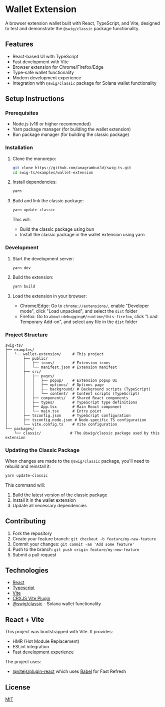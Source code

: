 # Wallet Extension

A browser extension wallet built with React, TypeScript, and Vite, designed to test and demonstrate the `@swig/classic` package functionality.

## Features

- React-based UI with TypeScript
- Fast development with Vite
- Browser extension for Chrome/Firefox/Edge
- Type-safe wallet functionality
- Modern development experience
- Integration with `@swig/classic` package for Solana wallet functionality

## Setup Instructions

### Prerequisites

- Node.js (v16 or higher recommended)
- Yarn package manager (for building the wallet extension)
- Bun package manager (for building the classic package)

### Installation

1. Clone the monorepo:

   ```bash
   git clone https://github.com/anagrambuild/swig-ts.git
   cd swig-ts/examples/wallet-extension
   ```

2. Install dependencies:
   ```bash
   yarn
   ```

3. Build and link the classic package:
   ```bash
   yarn update-classic
   ```
   This will:
   - Build the classic package using bun
   - Install the classic package in the wallet extension using yarn

### Development

1. Start the development server:

   ```bash
   yarn dev
   ```

2. Build the extension:

   ```bash
   yarn build
   ```

3. Load the extension in your browser:
   - Chrome/Edge: Go to `chrome://extensions/`, enable "Developer mode", click "Load unpacked", and select the `dist` folder
   - Firefox: Go to `about:debugging#/runtime/this-firefox`, click "Load Temporary Add-on", and select any file in the `dist` folder

### Project Structure

```
swig-ts/
├── examples/
│   └── wallet-extension/     # This project
│       ├── public/
│       │   ├── icons/        # Extension icons
│       │   └── manifest.json # Extension manifest
│       ├── src/
│       │   ├── pages/
│       │   │   ├── popup/    # Extension popup UI
│       │   │   ├── options/  # Options page
│       │   │   ├── background/ # Background scripts (TypeScript)
│       │   │   └── content/  # Content scripts (TypeScript)
│       │   ├── components/   # Shared React components
│       │   ├── types/        # TypeScript type definitions
│       │   ├── App.tsx       # Main React component
│       │   └── main.tsx      # Entry point
│       ├── tsconfig.json     # TypeScript configuration
│       ├── tsconfig.node.json # Node-specific TS configuration
│       └── vite.config.ts    # Vite configuration
└── packages/
    └── classic/             # The @swig/classic package used by this extension
```

### Updating the Classic Package

When changes are made to the `@swig/classic` package, you'll need to rebuild and reinstall it:

```bash
yarn update-classic
```

This command will:
1. Build the latest version of the classic package
2. Install it in the wallet extension
3. Update all necessary dependencies

## Contributing

1. Fork the repository
2. Create your feature branch: `git checkout -b feature/my-new-feature`
3. Commit your changes: `git commit -am 'Add some feature'`
4. Push to the branch: `git push origin feature/my-new-feature`
5. Submit a pull request

## Technologies

- [React](https://reactjs.org/)
- [Typescript](https://www.typescriptlang.org/)
- [Vite](https://vitejs.dev/)
- [CRXJS Vite Plugin](https://crxjs.dev/vite-plugin)
- [@swig/classic](https://github.com/anagrambuild/swig-ts/tree/main/packages/classic) - Solana wallet functionality

## React + Vite

This project was bootstrapped with Vite. It provides:

- HMR (Hot Module Replacement)
- ESLint integration
- Fast development experience

The project uses:

- [@vitejs/plugin-react](https://github.com/vitejs/vite-plugin-react/blob/main/packages/plugin-react/README.md) which uses [Babel](https://babeljs.io/) for Fast Refresh

## License

[MIT](LICENSE)

